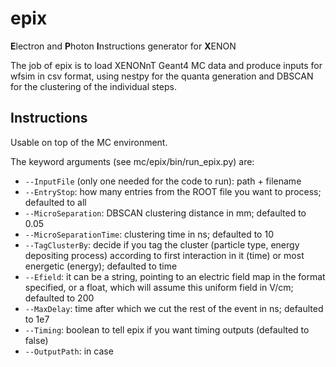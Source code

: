 # epix

**E**lectron and **P**hoton **I**nstructions generator for **X**ENON

The job of epix is to load XENONnT Geant4 MC data and produce inputs for wfsim in csv format, using nestpy for the quanta generation and DBSCAN for the clustering of the individual steps.

## Instructions

Usable on top of the MC environment.

The keyword arguments (see mc/epix/bin/run_epix.py) are:

- `--InputFile` (only one needed for the code to run): path + filename
- `--EntryStop`: how many entries from the ROOT file you want to process; defaulted to all
- `--MicroSeparation`: DBSCAN clustering distance in mm; defaulted to 0.05
- `--MicroSeparationTime`: clustering time in ns; defaulted to 10
- `--TagClusterBy`: decide if you tag the cluster (particle type, energy depositing process) according to first interaction in it (time) or most energetic (energy); defaulted to time
- `--Efield`: it can be a string, pointing to an electric field map in the format specified, or a float, which will assume this uniform field in V/cm; defaulted to 200
- `--MaxDelay`: time after which we cut the rest of the event in ns; defaulted to 1e7
- `--Timing`: boolean to tell epix if you want timing outputs (defaulted to false)
- `--OutputPath`: in case
